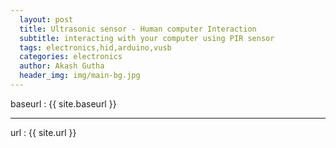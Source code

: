 ```yaml
---
  layout: post
  title: Ultrasonic sensor - Human computer Interaction
  subtitle: interacting with your computer using PIR sensor
  tags: electronics,hid,arduino,vusb
  categories: electronics
  author: Akash Gutha
  header_img: img/main-bg.jpg
---
```


baseurl : {{ site.baseurl }}
<hr />
url : {{ site.url }}
